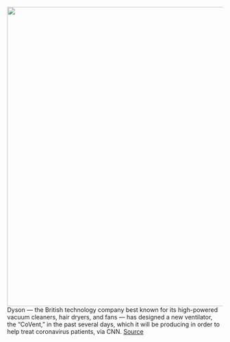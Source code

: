 <img src='https://cdn.vox-cdn.com/thumbor/9NF7POHIQDSHXg9h6uyhhvKShxU=/0x0:780x438/1200x800/filters:focal(328x157:452x281)/cdn.vox-cdn.com/uploads/chorus_image/image/66559003/200326111901_01_dyson_covent_ventilator_exlarge_169.0.jpg' width='700px' /><br/>
Dyson — the British technology company best known for its high-powered vacuum cleaners, hair dryers, and fans — has designed a new ventilator, the “CoVent,” in the past several days, which it will be producing in order to help treat coronavirus patients, via CNN.
<a href='https://www.theverge.com/2020/3/26/21195433/dyson-ventilators-covent-coronavirus-develop-produce-uk-nhs-donate-vacuum-motor'> Source <a/>
